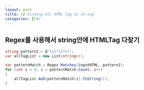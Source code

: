 ```yaml
---
layout: post
title: C# Finding All HTML Tag in string
categories: [C#]
---
```


## Regex를 사용해서 string안에 HTMLTag 다찾기

```c#
string pattern2 = @"(<[^>]*>)";
var allTagList = new List<string>();

var patternMatch = Regex.Matches(inputHTML, pattern2);
for (int i = 0; i < patternMatch.Count; i++)
{
    allTagList.Add(patternMatch[i].ToString());
}
```
